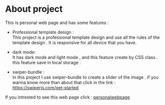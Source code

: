 # About project

<p>This is personal web page and has some features :</p>

- Professional template design :  
  This project is a professional template design and use all the rules of the template design . It is responsive for all device that you have.

- dark mode:  
  It has dark mode and light mode , and this feature create by CSS class . this feature save in local storage .

- swiper-bundle :  
   In this project I use swiper-bundle to create a slider of the image . if you wanna know more than about that click in the link :  
  https://swiperjs.com/get-started

If you intrested to see this web page click :
[personalwebpage]()
